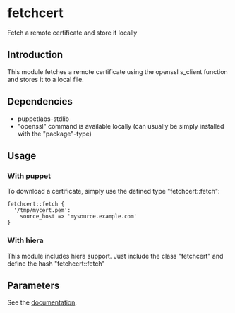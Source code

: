 # fetchcert

Fetch a remote certificate and store it locally

## Introduction

This module fetches a remote certificate using the openssl s_client
function and stores it to a local file.

## Dependencies

* puppetlabs-stdlib
* "openssl" command is available locally (can usually be simply installed
with the "package"-type)

## Usage

### With puppet

To download a certificate, simply use the defined type "fetchcert::fetch":

```
fetchcert::fetch {
  '/tmp/mycert.pem':
    source_host => 'mysource.example.com'
}
```

### With hiera

This module includes hiera support. Just include the class "fetchcert" and
define the hash "fetchcert::fetch"

## Parameters

See the [documentation](https://dodevops.github.io/puppet-fetchcert/doc/index.html).